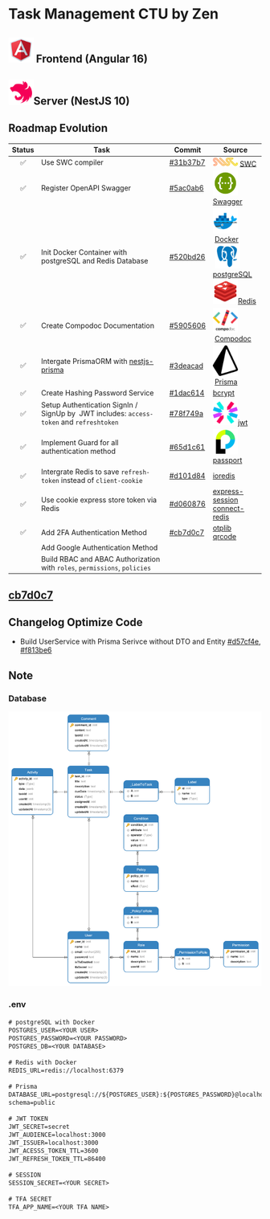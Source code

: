 # Task Management CTU by Zen

## <img src="https://raw.githubusercontent.com/Zenfection/Image/master/2023/09/21-11-17-30-icons8-angularjs.png" title="" alt="icons8-angularjs.png" width="50"> Frontend (Angular 16)

## <img src="https://raw.githubusercontent.com/Zenfection/Image/master/2023/09/21-11-18-12-icons8-nestjs.png" title="" alt="icons8-nestjs.png" width="50">Server (NestJS 10)

## Roadmap Evolution

| Status | Task                                                                                     | Commit                                                                                                       | Source                                                                                                                                                                                                                                                                                                                                                                                                                                                                                                                                                                                    |
|:------:| ---------------------------------------------------------------------------------------- | ------------------------------------------------------------------------------------------------------------ | ----------------------------------------------------------------------------------------------------------------------------------------------------------------------------------------------------------------------------------------------------------------------------------------------------------------------------------------------------------------------------------------------------------------------------------------------------------------------------------------------------------------------------------------------------------------------------------------- |
| ✅      | Use SWC compiler                                                                         | [#31b37b7](https://github.com/Zenfection/project-management/commit/31b37b72f454c2fdee05570b7e89d370422067b9) | <img src="https://raw.githubusercontent.com/Zenfection/Image/master/2023/09/21-11-18-54-swc.png" title="" alt="swc.png" width="50"> [SWC](https://swc.rs/)                                                                                                                                                                                                                                                                                                                                                                                                                                |
| ✅      | Register OpenAPI Swagger                                                                 | [#5ac0ab6](https://github.com/Zenfection/project-management/commit/5ac0ab6443835245af63832034fb33abefe715fa) | <img src="https://raw.githubusercontent.com/Zenfection/Image/master/2023/09/21-11-22-32-Swagger-logo.png" title="" alt="Swagger-logo.png" width="50">[Swagger](https://swagger.io/specification/)                                                                                                                                                                                                                                                                                                                                                                                         |
| ✅      | Init Docker Container with postgreSQL and Redis Database                                 | [#520bd26](https://github.com/Zenfection/project-management/commit/520bd26e0880b38cf2417a922b432b7a979219f9) | <img title="" src="https://raw.githubusercontent.com/Zenfection/Image/master/2023/09/21-11-23-09-icons8-docker.png" alt="icons8-docker.png" width="50"> [Docker](https://www.docker.com/)<br> <img src="https://raw.githubusercontent.com/Zenfection/Image/master/2023/09/21-11-24-25-icons8-postgresql.png" title="" alt="icons8-postgresql.png" width="50">[postgreSQL](https://www.postgresql.org/)<br><img title="" src="https://raw.githubusercontent.com/Zenfection/Image/master/2023/09/21-11-23-20-icons8-redis.png" alt="icons8-redis.png" width="50">[Redis](https://redis.io/) |
| ✅      | Create Compodoc Documentation                                                            | [#5905606](https://github.com/Zenfection/project-management/commit/59056063fa0a0b0b6065d94c1425336ba32fae41) | <img src="https://raw.githubusercontent.com/Zenfection/Image/master/2023/09/21-11-29-49-23202313.png" title="" alt="23202313.png" width="50"> [Compodoc](https://compodoc.app/)                                                                                                                                                                                                                                                                                                                                                                                                           |
| ✅      | Intergate PrismaORM with [nestjs-prisma](https://github.com/notiz-dev/nestjs-prisma)     | [#3deacad](https://github.com/Zenfection/project-management/commit/3deacada581e83b8b2fba928609b8e954b2a163b) | <img title="" src="https://raw.githubusercontent.com/Zenfection/Image/master/2023/09/21-11-32-02-prisma-logo-3805665B69-seeklogo.com.png" alt="prisma-logo-3805665B69-seeklogo.com.png" width="50"> [Prisma](https://www.prisma.io/)                                                                                                                                                                                                                                                                                                                                                      |
| ✅      | Create Hashing Password Service                                                          | [#1dac614](https://github.com/Zenfection/project-management/commit/1dac614332ce9bb6d5cc97e5aa8cf50c39eac6fd) | [bcrypt](https://github.com/kelektiv/node.bcrypt.js)<br>                                                                                                                                                                                                                                                                                                                                                                                                                                                                                                                                  |
| ✅      | Setup Authentication SignIn / SignUp by  JWT includes: `access-token` and `refreshtoken` | [#78f749a](https://github.com/Zenfection/project-management/commit/78f749a834bc70c2a19fd867644f8d60a11149a9) | <img src="https://raw.githubusercontent.com/Zenfection/Image/master/2023/09/21-16-53-14-pic_logo.svg" title="" alt="pic_logo.svg" width="50">[jwt](https://jwt.io/)                                                                                                                                                                                                                                                                                                                                                                                                                       |
| ✅      | Implement Guard for all authentication method                                            | [#65d1c61](https://github.com/Zenfection/project-management/commit/65d1c61e5a9e7a9576986c9fa81f9c68ce3799ab) | <img src="https://raw.githubusercontent.com/Zenfection/Image/master/2023/09/21-16-54-10-passportJS-300x300.png" title="" alt="passportJS300x300png" width="50">[passport](https://www.passportjs.org/)                                                                                                                                                                                                                                                                                                                                                                                    |
| ✅      | Intergrate Redis to save `refresh-token` instead of `client-cookie`                      | [#d101d84](https://github.com/Zenfection/project-management/commit/d101d84fd7e1ec6b531511e646ee6c2146fd2889) | [ioredis](https://github.com/luin/ioredis)                                                                                                                                                                                                                                                                                                                                                                                                                                                                                                                                                |
| ✅      | Use cookie express store token via Redis                                                 | [#d060876](https://github.com/Zenfection/project-management/commit/d06087658fb38222bff39c49db6d114432a00fa7) | [express-session](https://github.com/expressjs/session)<br>[connect-redis](https://github.com/tj/connect-redis)                                                                                                                                                                                                                                                                                                                                                                                                                                                                           |
| ✅      | Add 2FA Authentication Method                                                            | [#cb7d0c7](https://github.com/Zenfection/project-management/commit/cb7d0c746f48d227f4bd9f58883a0d67f34f6237) | [otplib](https://www.npmjs.com/package/otplib)<br>[qrcode](https://www.npmjs.com/package/qrcode)                                                                                                                                                                                                                                                                                                                                                                                                                                                                                          |
|        | Add Google Authentication Method                                                         |                                                                                                              |                                                                                                                                                                                                                                                                                                                                                                                                                                                                                                                                                                                           |
|        | Build RBAC and ABAC Authorization with `roles`, `permissions`, `policies`                |                                                                                                              |                                                                                                                                                                                                                                                                                                                                                                                                                                                                                                                                                                                           |

## [cb7d0c7](https://github.com/Zenfection/project-management/commit/cb7d0c746f48d227f4bd9f58883a0d67f34f6237)

## Changelog Optimize Code

- Build UserService with Prisma Serivce without DTO and Entity [#d57cf4e](https://github.com/Zenfection/project-management/commit/d57cf4e0c3c3af89b3d81d5987814abeea0666fe), [#f813be6](https://github.com/Zenfection/project-management/commit/f813be633cca6bce8a116e877e7eae567e6c6a59)

## Note

### Database

![task_db.png](https://raw.githubusercontent.com/Zenfection/Image/master/2023/09/22-23-24-22-task_db.png)

### .env

```text
# postgreSQL with Docker
POSTGRES_USER=<YOUR USER>
POSTGRES_PASSWORD=<YOUR PASSWORD>
POSTGRES_DB=<YOUR DATABASE>

# Redis with Docker
REDIS_URL=redis://localhost:6379

# Prisma
DATABASE_URL=postgresql://${POSTGRES_USER}:${POSTGRES_PASSWORD}@localhost:5432/${POSTGRES_DB}?schema=public

# JWT TOKEN
JWT_SECRET=secret
JWT_AUDIENCE=localhost:3000
JWT_ISSUER=localhost:3000
JWT_ACESSS_TOKEN_TTL=3600
JWT_REFRESH_TOKEN_TTL=86400

# SESSION
SESSION_SECRET=<YOUR SECRET>

# TFA SECRET
TFA_APP_NAME=<YOUR TFA NAME>
```